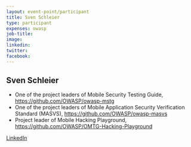 ```yaml
---
layout: event-point/participant
title: Sven Schleier
type: participant
expenses: owasp
job-title:
image: 
linkedin:
twitter:
facebook:
---
```


## Sven Schleier

* One of the project leaders of Mobile Security Testing Guide, https://github.com/OWASP/owasp-mstg
* One of the project leaders of Mobile Application Security Verification Standard (MASVS), https://github.com/OWASP/owasp-masvs
* Project leader of Mobile Hacking Playground, https://github.com/OWASP/OMTG-Hacking-Playground

[LinkedIn](https://www.linkedin.com/in/sven-schleier-98259194)
